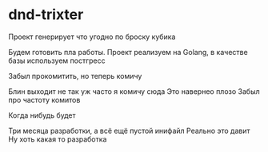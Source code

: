 # dnd-trixter
Проект генерирует что угодно по броску кубика

Будем готовить пла работы. Проект реализуем на Golang, в качестве базы используем постгресс

Забыл прокомитить, но теперь комичу

Блин выходит не так уж часто я комичу сюда
Это навернео плозо
Забыл про частоту комитов

Когда нибудь будет

Три месяца разработки, а всё ещё пустой инифайл
Реально это давит
Ну хоть какая то разработка
